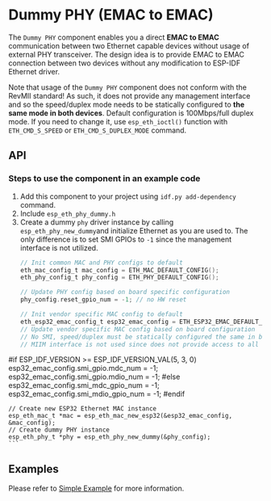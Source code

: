 # Dummy PHY (EMAC to EMAC)

The `Dummy PHY` component enables you a direct **EMAC to EMAC** communication between two Ethernet capable devices without usage of external PHY transceiver. The design idea is to provide EMAC to EMAC connection between two devices without any modification to ESP-IDF Ethernet driver.

Note that usage of the `Dummy PHY` component does not conform with the RevMII standard! As such, it does not provide any management interface and so the speed/duplex mode needs to be statically configured to **the same mode in both devices**. Default configuration is 100Mbps/full duplex mode. If you need to change it, use `esp_eth_ioctl()` function with `ETH_CMD_S_SPEED` or `ETH_CMD_S_DUPLEX_MODE` command.

## API

### Steps to use the component in an example code

1. Add this component to your project using `idf.py add-dependency` command.
2. Include `esp_eth_phy_dummy.h`
3. Create a dummy `phy` driver instance by calling `esp_eth_phy_new_dummy`and initialize Ethernet as you are used to. The only difference is to set SMI GPIOs to `-1` since the management interface is not utilized.
    ```c
    // Init common MAC and PHY configs to default
    eth_mac_config_t mac_config = ETH_MAC_DEFAULT_CONFIG();
    eth_phy_config_t phy_config = ETH_PHY_DEFAULT_CONFIG();

    // Update PHY config based on board specific configuration
    phy_config.reset_gpio_num = -1; // no HW reset

    // Init vendor specific MAC config to default
    eth_esp32_emac_config_t esp32_emac_config = ETH_ESP32_EMAC_DEFAULT_CONFIG();
    // Update vendor specific MAC config based on board configuration
    // No SMI, speed/duplex must be statically configured the same in both devices
    // MIIM interface is not used since does not provide access to all registers
#if ESP_IDF_VERSION >= ESP_IDF_VERSION_VAL(5, 3, 0)
    esp32_emac_config.smi_gpio.mdc_num = -1;
    esp32_emac_config.smi_gpio.mdio_num = -1;
#else
    esp32_emac_config.smi_mdc_gpio_num = -1;
    esp32_emac_config.smi_mdio_gpio_num = -1;
#endif

    // Create new ESP32 Ethernet MAC instance
    esp_eth_mac_t *mac = esp_eth_mac_new_esp32(&esp32_emac_config, &mac_config);
    // Create dummy PHY instance
    esp_eth_phy_t *phy = esp_eth_phy_new_dummy(&phy_config);
    ```

## Examples

Please refer to [Simple Example](./examples/simple/README.md) for more information.
